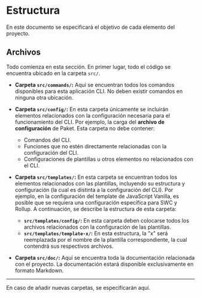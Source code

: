 # Estructura

En este documento se especificará el objetivo de cada elemento del proyecto.

## Archivos

Todo comienza en esta sección. En primer lugar, todo el código se encuentra ubicado en la carpeta `src/`.

- **Carpeta `src/commands/`:** Aquí se encuentran todos los comandos disponibles para esta aplicación CLI. No deben existir comandos en ninguna otra ubicación.
  
- **Carpeta `src/config/`:** En esta carpeta únicamente se incluirán elementos relacionados con la configuración necesaria para el funcionamiento del CLI. Por ejemplo, la carga del **archivo de configuración** de Paket. Esta carpeta no debe contener:
  - Comandos del CLI.
  - Funciones que no estén directamente relacionadas con la configuración del CLI.
  - Configuraciones de plantillas u otros elementos no relacionados con el CLI.

- **Carpeta `src/templates/`:** En esta carpeta se encuentran todos los elementos relacionados con las plantillas, incluyendo su estructura y configuración (la cual es distinta a la configuración del CLI). Por ejemplo, en la configuración del template de JavaScript Vanilla, es posible que se requiera una configuración específica para SWC y Rollup. A continuación, se describe la estructura de esta carpeta:
  - **`src/templates/config/`:** En esta carpeta deben colocarse todos los archivos relacionados con la configuración de las plantillas.
  - **`src/templates/template-x/`:** En esta estructura, la "x" será reemplazada por el nombre de la plantilla correspondiente, la cual contendrá sus respectivos archivos.

- **Carpeta `src/doc/`:** Aquí se encuentra toda la documentación relacionada con el proyecto. La documentación estará disponible exclusivamente en formato Markdown.

---

En caso de añadir nuevas carpetas, se especificarán aquí.
